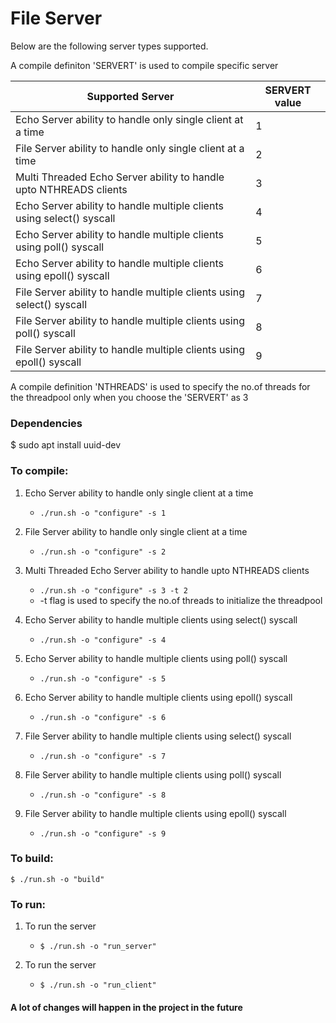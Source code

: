 # File Server

Below are the following server types supported.

A compile definiton 'SERVERT' is used to compile specific server

| Supported Server  | SERVERT value |
| ------------- | ------------- |
| Echo Server ability to handle only single client at a time  | 1  |
| File Server ability to handle only single client at a time  | 2  |
| Multi Threaded Echo Server ability to handle upto NTHREADS clients   | 3  |
| Echo Server ability to handle multiple clients using select() syscall  | 4  |
| Echo Server ability to handle multiple clients using poll() syscall  | 5  |
| Echo Server ability to handle multiple clients using epoll() syscall  | 6  |
| File Server ability to handle multiple clients using select() syscall  | 7  |
| File Server ability to handle multiple clients using poll() syscall  | 8  |
| File Server ability to handle multiple clients using epoll() syscall  | 9 |

A compile definition 'NTHREADS' is used to specify the no.of threads for the threadpool only when you choose the 'SERVERT' as 3

### Dependencies
$ sudo apt install uuid-dev

### To compile:

1. Echo Server ability to handle only single client at a time
    + `./run.sh -o "configure" -s 1`

2. File Server ability to handle only single client at a time
    + `./run.sh -o "configure" -s 2`

3. Multi Threaded Echo Server ability to handle upto NTHREADS clients
    + `./run.sh -o "configure" -s 3 -t 2`
    + -t flag is used to specify the no.of threads to initialize the threadpool

4. Echo Server ability to handle multiple clients using select() syscall
    + `./run.sh -o "configure" -s 4`

5. Echo Server ability to handle multiple clients using poll() syscall
    + `./run.sh -o "configure" -s 5`

6. Echo Server ability to handle multiple clients using epoll() syscall
    + `./run.sh -o "configure" -s 6`

7. File Server ability to handle multiple clients using select() syscall
    + `./run.sh -o "configure" -s 7`

8. File Server ability to handle multiple clients using poll() syscall
    + `./run.sh -o "configure" -s 8`

9. File Server ability to handle multiple clients using epoll() syscall
    + `./run.sh -o "configure" -s 9`

### To build:

`$ ./run.sh -o "build" `

### To run:

1. To run the server
    + `$ ./run.sh -o "run_server" `

2. To run the server
    + `$ ./run.sh -o "run_client" `


#### A lot of changes will happen in the project in the future